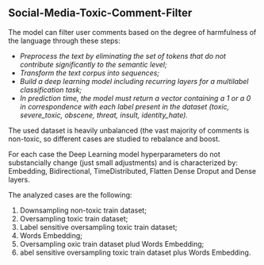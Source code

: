 ## Social-Media-Toxic-Comment-Filter

The model can filter user comments based on the degree of harmfulness of the language through these steps:
* _Preprocess the text by eliminating the set of tokens that do not contribute significantly to the semantic level;_
* _Transform the text corpus into sequences;_
* _Build a deep learning model including recurring layers for a multilabel classification task;_
* _In prediction time, the model must return a vector containing a 1 or a 0 in correspondence with each label present in the dataset (toxic, severe_toxic, obscene, threat, insult, identity_hate)._

The used dataset is heavily unbalanced (the vast majority of comments is non-toxic, so different cases are studied to rebalance and boost.

For each case the Deep Learning model hyperparameters do not substancially change (just small adjustments) and is characterized by: 
Embedding, Bidirectional, TimeDistributed, Flatten Dense Droput and Dense layers.

The analyzed cases are the following:

1. Downsampling non-toxic train dataset;
2. Oversampling toxic train dataset;
3. Label sensitive oversampling toxic train dataset;
4. Words Embedding;
5. Oversampling oxic train dataset plud Words Embedding;
6. abel sensitive oversampling toxic train dataset plus Words Embedding.
